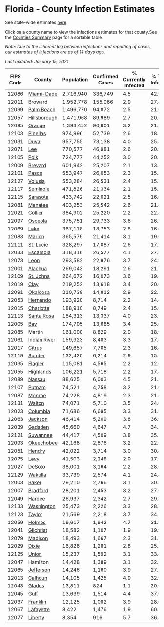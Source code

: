 # Florida - County Infection Estimates

See state-wide estimates [here](/infections/us-fl).

Click on a county name to view the infections estimates for that county.See the [Counties Summary](/infections/summary-counties) page for a sortable table.

*Note: Due to the inherent lag between infections and reporting of cases, our estimates of infections are as of 14 days ago.*

*Last updated: January 15, 2021*

|   FIPS Code |                       County |   Population |   Confirmed Cases |   % Currently Infected |   % Total Infected |
|-------------|------------------------------|--------------|-------------------|------------------------|--------------------|
|       12086 |     [Miami-Dade](miami-dade) |    2,716,940 |           336,749 |                    4.5 |               42.9 |
|       12011 |           [Broward](broward) |    1,952,778 |           155,066 |                    2.9 |               27.4 |
|       12099 |     [Palm Beach](palm-beach) |    1,496,770 |            94,872 |                    2.5 |               21.6 |
|       12057 | [Hillsborough](hillsborough) |    1,471,968 |            89,989 |                    2.7 |               20.5 |
|       12095 |             [Orange](orange) |    1,393,452 |            90,601 |                    3.2 |               21.8 |
|       12103 |         [Pinellas](pinellas) |      974,996 |            52,739 |                    2.6 |               18.1 |
|       12031 |               [Duval](duval) |      957,755 |            73,138 |                    4.0 |               25.4 |
|       12071 |                   [Lee](lee) |      770,577 |            46,981 |                    2.6 |               20.5 |
|       12105 |                 [Polk](polk) |      724,777 |            44,252 |                    3.0 |               20.1 |
|       12009 |           [Brevard](brevard) |      601,942 |            25,207 |                    2.1 |               13.4 |
|       12101 |               [Pasco](pasco) |      553,947 |            26,053 |                    2.3 |               15.2 |
|       12127 |           [Volusia](volusia) |      553,284 |            26,531 |                    2.4 |               15.7 |
|       12117 |         [Seminole](seminole) |      471,826 |            21,334 |                    2.1 |               15.1 |
|       12115 |         [Sarasota](sarasota) |      433,742 |            22,021 |                    2.5 |               16.6 |
|       12081 |           [Manatee](manatee) |      403,253 |            25,542 |                    2.6 |               21.4 |
|       12021 |           [Collier](collier) |      384,902 |            25,220 |                    2.2 |               22.4 |
|       12097 |           [Osceola](osceola) |      375,751 |            29,733 |                    3.6 |               26.2 |
|       12069 |                 [Lake](lake) |      367,118 |            18,753 |                    2.8 |               16.6 |
|       12083 |             [Marion](marion) |      365,579 |            21,414 |                    3.1 |               19.0 |
|       12111 |       [St. Lucie](st.-lucie) |      328,297 |            17,087 |                    2.6 |               17.2 |
|       12033 |         [Escambia](escambia) |      318,316 |            26,577 |                    4.1 |               27.8 |
|       12073 |                 [Leon](leon) |      293,582 |            22,976 |                    3.7 |               24.9 |
|       12001 |           [Alachua](alachua) |      269,043 |            18,291 |                    2.6 |               21.7 |
|       12109 |       [St. Johns](st.-johns) |      264,672 |            16,073 |                    3.6 |               19.4 |
|       12019 |                 [Clay](clay) |      219,252 |            13,618 |                    3.4 |               20.0 |
|       12091 |         [Okaloosa](okaloosa) |      210,738 |            14,812 |                    2.9 |               22.3 |
|       12053 |         [Hernando](hernando) |      193,920 |             8,714 |                    2.2 |               14.4 |
|       12015 |       [Charlotte](charlotte) |      188,910 |             8,749 |                    2.4 |               15.0 |
|       12113 |     [Santa Rosa](santa-rosa) |      184,313 |            13,337 |                    4.0 |               23.5 |
|       12005 |                   [Bay](bay) |      174,705 |            13,685 |                    3.4 |               25.6 |
|       12085 |             [Martin](martin) |      161,000 |             8,829 |                    2.0 |               18.9 |
|       12061 | [Indian River](indian-river) |      159,923 |             8,483 |                    3.3 |               17.3 |
|       12017 |             [Citrus](citrus) |      149,657 |             7,705 |                    2.3 |               16.4 |
|       12119 |             [Sumter](sumter) |      132,420 |             6,214 |                    2.9 |               15.1 |
|       12035 |           [Flagler](flagler) |      115,081 |             4,565 |                    2.2 |               12.6 |
|       12055 |       [Highlands](highlands) |      106,221 |             5,718 |                    2.2 |               17.4 |
|       12089 |             [Nassau](nassau) |       88,625 |             6,003 |                    4.5 |               21.3 |
|       12107 |             [Putnam](putnam) |       74,521 |             4,758 |                    3.2 |               21.0 |
|       12087 |             [Monroe](monroe) |       74,228 |             4,819 |                    2.3 |               21.5 |
|       12131 |             [Walton](walton) |       74,071 |             5,710 |                    3.5 |               24.6 |
|       12023 |         [Columbia](columbia) |       71,686 |             6,695 |                    3.3 |               31.8 |
|       12063 |           [Jackson](jackson) |       46,414 |             5,209 |                    3.8 |               36.9 |
|       12039 |           [Gadsden](gadsden) |       45,660 |             4,647 |                    4.7 |               34.3 |
|       12121 |         [Suwannee](suwannee) |       44,417 |             4,509 |                    3.8 |               35.1 |
|       12093 |     [Okeechobee](okeechobee) |       42,168 |             2,876 |                    3.2 |               22.5 |
|       12051 |             [Hendry](hendry) |       42,022 |             3,714 |                    3.0 |               30.4 |
|       12075 |                 [Levy](levy) |       41,503 |             2,248 |                    2.9 |               17.5 |
|       12027 |             [DeSoto](desoto) |       38,001 |             3,164 |                    2.2 |               28.5 |
|       12129 |           [Wakulla](wakulla) |       33,739 |             2,574 |                    4.1 |               24.4 |
|       12003 |               [Baker](baker) |       29,210 |             2,766 |                    3.1 |               30.8 |
|       12007 |         [Bradford](bradford) |       28,201 |             2,453 |                    3.2 |               27.6 |
|       12049 |             [Hardee](hardee) |       26,937 |             2,342 |                    2.7 |               29.3 |
|       12133 |     [Washington](washington) |       25,473 |             2,226 |                    3.3 |               28.7 |
|       12123 |             [Taylor](taylor) |       21,569 |             2,218 |                    3.7 |               34.1 |
|       12059 |             [Holmes](holmes) |       19,617 |             1,942 |                    4.7 |               31.9 |
|       12041 |       [Gilchrist](gilchrist) |       18,582 |             1,107 |                    1.9 |               19.9 |
|       12079 |           [Madison](madison) |       18,493 |             1,667 |                    2.3 |               31.7 |
|       12029 |               [Dixie](dixie) |       16,826 |             1,281 |                    2.8 |               25.1 |
|       12125 |               [Union](union) |       15,237 |             1,592 |                    3.1 |               33.4 |
|       12047 |         [Hamilton](hamilton) |       14,428 |             1,389 |                    3.1 |               32.5 |
|       12065 |       [Jefferson](jefferson) |       14,246 |             1,160 |                    3.9 |               27.1 |
|       12013 |           [Calhoun](calhoun) |       14,105 |             1,425 |                    4.9 |               32.9 |
|       12043 |             [Glades](glades) |       13,811 |               824 |                    1.1 |               20.6 |
|       12045 |                 [Gulf](gulf) |       13,639 |             1,514 |                    4.4 |               37.0 |
|       12037 |         [Franklin](franklin) |       12,125 |             1,082 |                    3.9 |               28.6 |
|       12067 |       [Lafayette](lafayette) |        8,422 |             1,476 |                    1.9 |               60.1 |
|       12077 |           [Liberty](liberty) |        8,354 |               916 |                    5.7 |               36.4 |